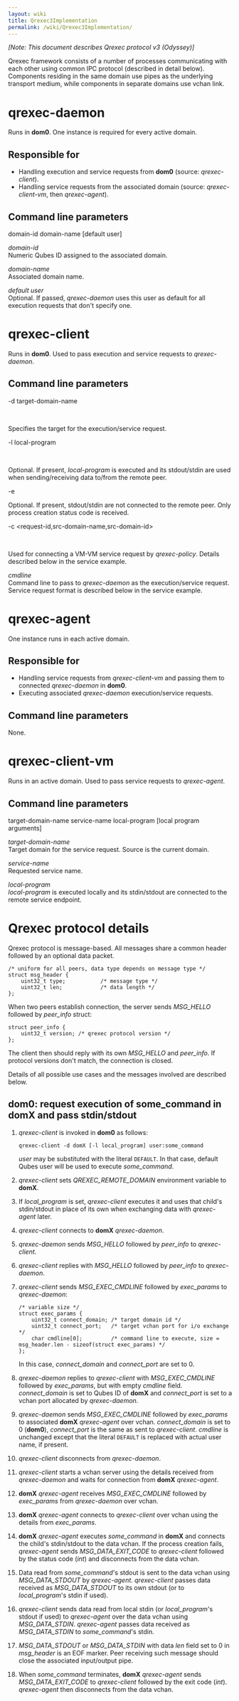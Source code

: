 ```yaml
---
layout: wiki
title: Qrexec3Implementation
permalink: /wiki/Qrexec3Implementation/
---
```


*[Note: This document describes Qrexec protocol v3 (Odyssey)]*

Qrexec framework consists of a number of processes communicating with each other using common IPC protocol (described in detail below). Components residing in the same domain use pipes as the underlying transport medium, while components in separate domains use vchan link.

qrexec-daemon
=============

Runs in **dom0**. One instance is required for every active domain.

Responsible for
---------------

-   Handling execution and service requests from **dom0** (source: *qrexec-client*).
-   Handling service requests from the associated domain (source: *qrexec-client-vm*, then *qrexec-agent*).

Command line parameters
-----------------------

domain-id domain-name [default user]

*domain-id*  
Numeric Qubes ID assigned to the associated domain.

*domain-name*  
Associated domain name.

*default user*  
Optional. If passed, *qrexec-daemon* uses this user as default for all execution requests that don't specify one.

qrexec-client
=============

Runs in **dom0**. Used to pass execution and service requests to *qrexec-daemon*.

Command line parameters
-----------------------

-d target-domain-name

 

Specifies the target for the execution/service request.

-l local-program

 

Optional. If present, *local-program* is executed and its stdout/stdin are used when sending/receiving data to/from the remote peer.

-e

Optional. If present, stdout/stdin are not connected to the remote peer. Only process creation status code is received.

-c \<request-id,src-domain-name,src-domain-id\>

 

Used for connecting a VM-VM service request by *qrexec-policy*. Details described below in the service example.

*cmdline*  
Command line to pass to *qrexec-daemon* as the execution/service request. Service request format is described below in the service example.

qrexec-agent
============

One instance runs in each active domain.

Responsible for
---------------

-   Handling service requests from *qrexec-client-vm* and passing them to connected *qrexec-daemon* in **dom0**.
-   Executing associated *qrexec-daemon* execution/service requests.

Command line parameters
-----------------------

None.

qrexec-client-vm
================

Runs in an active domain. Used to pass service requests to *qrexec-agent*.

Command line parameters
-----------------------

target-domain-name service-name local-program [local program arguments]

*target-domain-name*  
Target domain for the service request. Source is the current domain.

*service-name*  
Requested service name.

*local-program*  
*local-program* is executed locally and its stdin/stdout are connected to the remote service endpoint.

Qrexec protocol details
=======================

Qrexec protocol is message-based. All messages share a common header followed by an optional data packet.

``` {.literal-block}
/* uniform for all peers, data type depends on message type */
struct msg_header {
    uint32_t type;           /* message type */
    uint32_t len;            /* data length */
};
```

When two peers establish connection, the server sends *MSG\_HELLO* followed by *peer\_info* struct:

``` {.literal-block}
struct peer_info {
    uint32_t version; /* qrexec protocol version */
};
```

The client then should reply with its own *MSG\_HELLO* and *peer\_info*. If protocol versions don't match, the connection is closed.

Details of all possible use cases and the messages involved are described below.

dom0: request execution of some\_command in domX and pass stdin/stdout
----------------------------------------------------------------------

1.  *qrexec-client* is invoked in **dom0** as follows:

    `qrexec-client -d domX [-l local_program] user:some_command`

    *user* may be substituted with the literal `DEFAULT`. In that case, default Qubes user will be used to execute *some\_command*.

2.  *qrexec-client* sets *QREXEC\_REMOTE\_DOMAIN* environment variable to **domX**.

3.  If *local\_program* is set, *qrexec-client* executes it and uses that child's stdin/stdout in place of its own when exchanging data with *qrexec-agent* later.

4.  *qrexec-client* connects to **domX** *qrexec-daemon*.

5.  *qrexec-daemon* sends *MSG\_HELLO* followed by *peer\_info* to *qrexec-client*.

6.  *qrexec-client* replies with *MSG\_HELLO* followed by *peer\_info* to *qrexec-daemon*.

7.  *qrexec-client* sends *MSG\_EXEC\_CMDLINE* followed by *exec\_params* to *qrexec-daemon*:

    ``` {.literal-block}
    /* variable size */
    struct exec_params {
        uint32_t connect_domain; /* target domain id */
        uint32_t connect_port;   /* target vchan port for i/o exchange */
        char cmdline[0];         /* command line to execute, size = msg_header.len - sizeof(struct exec_params) */
    };
    ```

    In this case, *connect\_domain* and *connect\_port* are set to 0.

8.  *qrexec-daemon* replies to *qrexec-client* with *MSG\_EXEC\_CMDLINE* followed by *exec\_params*, but with empty *cmdline* field. *connect\_domain* is set to Qubes ID of **domX** and *connect\_port* is set to a vchan port allocated by *qrexec-daemon*.

9.  *qrexec-daemon* sends *MSG\_EXEC\_CMDLINE* followed by *exec\_params* to associated **domX** *qrexec-agent* over vchan. *connect\_domain* is set to 0 (**dom0**), *connect\_port* is the same as sent to *qrexec-client*. *cmdline* is unchanged except that the literal `DEFAULT` is replaced with actual user name, if present.

10. *qrexec-client* disconnects from *qrexec-daemon*.

11. *qrexec-client* starts a vchan server using the details received from *qrexec-daemon* and waits for connection from **domX** *qrexec-agent*.

12. **domX** *qrexec-agent* receives *MSG\_EXEC\_CMDLINE* followed by *exec\_params* from *qrexec-daemon* over vchan.

13. **domX** *qrexec-agent* connects to *qrexec-client* over vchan using the details from *exec\_params*.

14. **domX** *qrexec-agent* executes *some\_command* in **domX** and connects the child's stdin/stdout to the data vchan. If the process creation fails, *qrexec-agent* sends *MSG\_DATA\_EXIT\_CODE* to *qrexec-client* followed by the status code (*int*) and disconnects from the data vchan.

15. Data read from *some\_command*'s stdout is sent to the data vchan using *MSG\_DATA\_STDOUT* by *qrexec-agent*. *qrexec-client* passes data received as *MSG\_DATA\_STDOUT* to its own stdout (or to *local\_program*'s stdin if used).

16. *qrexec-client* sends data read from local stdin (or *local\_program*'s stdout if used) to *qrexec-agent* over the data vchan using *MSG\_DATA\_STDIN*. *qrexec-agent* passes data received as *MSG\_DATA\_STDIN* to *some\_command*'s stdin.

17. *MSG\_DATA\_STDOUT* or *MSG\_DATA\_STDIN* with data *len* field set to 0 in *msg\_header* is an EOF marker. Peer receiving such message should close the associated input/output pipe.

18. When *some\_command* terminates, **domX** *qrexec-agent* sends *MSG\_DATA\_EXIT\_CODE* to *qrexec-client* followed by the exit code (*int*). *qrexec-agent* then disconnects from the data vchan.


